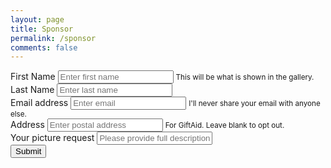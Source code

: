 ```yaml
---
layout: page
title: Sponsor
permalink: /sponsor
comments: false
---
```


<form name="gform" id="gform" enctype="text/plain" action="https://docs.google.com/forms/d/14lh6MIQOy9j3jWzEl7BysxEe4p9OoU9WN3tytbQjj1I/formResponse?" target="hidden_iframe" onsubmit="submitted=true;">
  <div class="container">
    <div class="row">
      <div class="col-sm">
        <div class="form-group">
          <label for="entry.810989529">First Name</label>
          <input type="text" class="form-control form-control-lg" id="entry.810989529" placeholder="Enter first name" required>
          <small id="emailHelp" class="form-text text-muted">This will be what is shown in the gallery.</small>
        </div>
      </div>
      <div class="col-sm">
        <div class="form-group">
          <label for="entry.810989529">Last Name</label>
          <input type="text" class="form-control form-control-lg" id="entry.810989529" placeholder="Enter last name" required>
        </div>
      </div>
    </div>
    <div class="row">
      <div class="col-sm">
        <div class="form-group">
          <label for="entry.810989529">Email address</label>
          <input type="email" class="form-control form-control-lg" id="entry.810989529" aria-describedby="emailHelp" placeholder="Enter email" required>
          <small id="emailHelp" class="form-text text-muted">I'll never share your email with anyone else.</small>
        </div>
      </div>
    </div>
    <div class="row">
      <div class="col-sm">
        <div class="form-group">
          <label for="entry.810989529">Address</label>
          <input type="text" class="form-control form-control-lg" id="entry.810989529" aria-describedby="emailHelp" placeholder="Enter postal address">
          <small id="emailHelp" class="form-text text-muted">For GiftAid. Leave blank to opt out.</small>
        </div>
      </div>
    </div>
    <div class="row">
      <div class="col-sm">
        <div class="form-group">
          <label for="entry.810989529">Your picture request</label>
          <input type="text" class="form-control form-control-lg" id="entry.810989529" placeholder="Please provide full description">
        </div>
      </div>
    </div>
    <div class="row">
      <div class="col-sm">
        <button type="submit" class="btn btn-primary btn-lg">Submit</button>
      </div>
    </div>
  </div>  
</form>
<iframe name="hidden_iframe" id="hidden_iframe" style="display:none;" onload="if(submitted) {}"></iframe>
